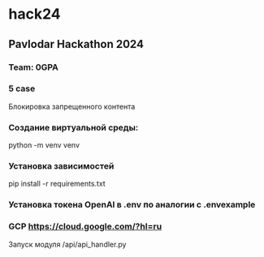 # hack24
## Pavlodar Hackathon 2024 

### Team: 0GPA

### 5 case
Блокировка запрещенного контента

### Создание виртуальной среды:

python -m venv venv

### Установка зависимостей

pip install -r requirements.txt

### Установка токена OpenAI в .env по аналогии с .envexample

### GCP https://cloud.google.com/?hl=ru




Запуск модуля /api/api_handler.py

